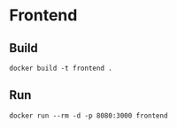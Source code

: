 # Frontend

## Build

```
docker build -t frontend .
```

## Run

```
docker run --rm -d -p 8080:3000 frontend
```
